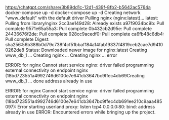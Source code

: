 https://chatgpt.com/share/3b89dd1c-12d1-439f-8fb2-b5642ac5764a
docker-compose up -d
docker-compose up -d
Creating network "www_default" with the default driver
Pulling nginx (nginx:latest)...
latest: Pulling from library/nginx
2cc3ae149d28: Already exists
a97f9034bc9b: Pull complete
9571e65a55a3: Pull complete
0b432cb2d95e: Pull complete
24436676f2de: Pull complete
928cc9acedf0: Pull complete
ca6fb48c6db4: Pull complete
Digest: sha256:56b388b0d79c738f4cf51bbaf184a14fab19337f4819ceb2cae7d94100262de8
Status: Downloaded newer image for nginx:latest
Creating www_db_1 ... 
Creating nginx    ... 
Creating nginx    ... error

ERROR: for nginx  Cannot start service nginx: driver failed programming external connectivity on endpoint nginx (18bd723551a4992746d6100e7e641cb3647bc9ffec4db69Creating www_db_1 ... done
 address already in use

ERROR: for nginx  Cannot start service nginx: driver failed programming external connectivity on endpoint nginx (18bd723551a4992746d6100e7e641cb3647bc9ffec4db691ee210c9aaa485097): Error starting userland proxy: listen tcp4 0.0.0.0:80: bind: address already in use
ERROR: Encountered errors while bringing up the project.
